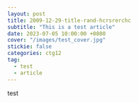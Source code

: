 ```yaml
---
layout: post
title: 2009-12-29-title-rand-hcrsrerchc
subtitle: "This is a test article"
date: 2023-07-05 10:00:00 +0800
cover: "/images/test_cover.jpg"
stickie: false
categories: ctg12
tag:
  - test
  - article
---
```

test
        